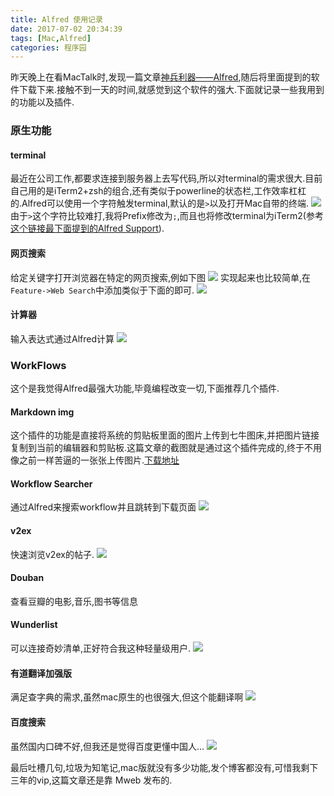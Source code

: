 ```yaml
---
title: Alfred 使用记录
date: 2017-07-02 20:34:39
tags: [Mac,Alfred]
categories: 程序园
---
```


昨天晚上在看MacTalk时,发现一篇文章[神兵利器——Alfred](http://macshuo.com/?p=625),随后将里面提到的软件下载下来.接触不到一天的时间,就感觉到这个软件的强大.下面就记录一些我用到的功能以及插件.
### 原生功能
#### terminal
最近在公司工作,都要求连接到服务器上去写代码,所以对terminal的需求很大.目前自己用的是iTerm2+zsh的组合,还有类似于powerline的状态栏,工作效率杠杠的.Alfred可以使用一个字符触发terminal,默认的是`>`以及打开Mac自带的终端.
![](/file/macbook/1498980452413.png)
由于`>`这个字符比较难打,我将Prefix修改为`;`,而且也将修改terminal为iTerm2(参考[这个链接最下面提到的Alfred Support](https://www.iterm2.com/version3.html)).
#### 网页搜索
给定关键字打开浏览器在特定的网页搜索,例如下图
![](/file/1498980953061.png)
实现起来也比较简单,在`Feature->Web Search`中添加类似于下面的即可.
![](/file/1498981126331.png)
#### 计算器
输入表达式通过Alfred计算
![](/file/1498981253943.png)
### WorkFlows
这个是我觉得Alfred最强大功能,毕竟编程改变一切,下面推荐几个插件.
#### Markdown img
这个插件的功能是直接将系统的剪贴板里面的图片上传到七牛图床,并把图片链接复制到当前的编辑器和剪贴板.这篇文章的截图就是通过这个插件完成的,终于不用像之前一样苦逼的一张张上传图片.[下载地址](https://github.com/tiann/markdown-img-upload)
#### Workflow Searcher
通过Alfred来搜索workflow并且跳转到下载页面
![](/file/1498981706560.png)
#### v2ex
快速浏览v2ex的帖子.
![](/file/1498981846450.png)
#### Douban
查看豆瓣的电影,音乐,图书等信息
#### Wunderlist
可以连接奇妙清单,正好符合我这种轻量级用户.
![](/file/1498982157857.png)
#### 有道翻译加强版
满足查字典的需求,虽然mac原生的也很强大,但这个能翻译啊
![](/file/1498982371845.png)
#### 百度搜索
虽然国内口碑不好,但我还是觉得百度更懂中国人...
![](/file/1498982451913.png)

最后吐槽几句,垃圾为知笔记,mac版就没有多少功能,发个博客都没有,可惜我剩下三年的vip,这篇文章还是靠 Mweb 发布的.


